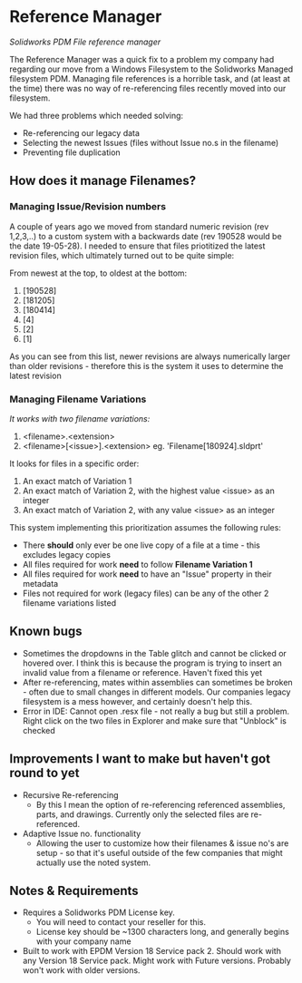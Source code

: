 # Reference Manager
*Solidworks PDM File reference manager*

The Reference Manager was a quick fix to a problem my company had regarding our move from a Windows Filesystem to the Solidworks Managed filesystem PDM.
Managing file references is a horrible task, and (at least at the time) there was no way of re-referencing files recently moved into our filesystem.

We had three problems which needed solving:
* Re-referencing our legacy data
* Selecting the newest Issues (files without Issue no.s in the filename)
* Preventing file duplication

## How does it manage Filenames?
### Managing Issue/Revision numbers
A couple of years ago we moved from standard numeric revision (rev 1,2,3,..) to a custom system with a backwards date (rev 190528 would be the date 19-05-28). I needed to ensure that files priotitized the latest revision files, which ultimately turned out to be quite simple:

From newest at the top, to oldest at the bottom:
1. [190528]
2. [181205]
3. [180414]
4. [4]
5. [2]
6. [1]

As you can see from this list, newer revisions are always numerically larger than older revisions - therefore this is the system it uses to determine the latest revision

### Managing Filename Variations
*It works with two filename variations:*

1. \<filename>.\<extension>
2. \<filename>[\<issue>].\<extension> eg. 'Filename[180924].sldprt'

It looks for files in a specific order:

1. An exact match of Variation 1
2. An exact match of Variation 2, with the highest value \<issue> as an integer
3. An exact match of Variation 2, with any value \<issue> as an integer

This system implementing this prioritization assumes the following rules:

* There **should** only ever be one live copy of a file at a time - this excludes legacy copies
* All files required for work **need** to follow **Filename Variation 1**
* All files required for work **need** to have an "Issue" property in their metadata
* Files not required for work (legacy files) can be any of the other 2 filename variations listed

## Known bugs
* Sometimes the dropdowns in the Table glitch and cannot be clicked or hovered over. I think this is because the program is trying to insert an invalid value from a filename or reference. Haven't fixed this yet
* After re-referencing, mates within assemblies can sometimes be broken - often due to small changes in different models. Our companies legacy filesystem is a mess however, and certainly doesn't help this.
* Error in IDE: Cannot open .resx file - not really a bug but still a problem. Right click on the two files in Explorer and make sure that "Unblock" is checked

## Improvements I want to make but haven't got round to yet
* Recursive Re-referencing
   * By this I mean the option of re-referencing referenced assemblies, parts, and drawings. Currently only the selected files are re-referenced. 
* Adaptive Issue no. functionality
   * Allowing the user to customize how their filenames & issue no's are setup - so that it's useful outside of the few companies that might actually use the noted system.

## Notes & Requirements
* Requires a Solidworks PDM License key. 
  * You will need to contact your reseller for this.
  * License key should be ~1300 characters long, and generally begins with your company name
* Built to work with EPDM Version 18 Service pack 2. Should work with any Version 18 Service pack. Might work with Future versions. Probably won't work with older versions.
